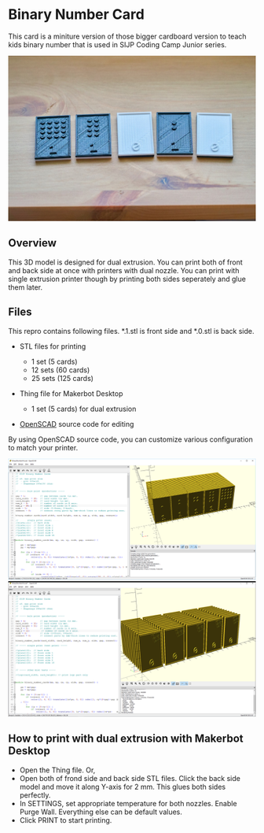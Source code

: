 # Binary Number Card

This card is a miniture version of those bigger cardboard version to teach kids binary number that is used in SIJP Coding Camp Junior series.

![Sample](PrintSample.jpg)

## Overview

This 3D model is designed for dual extrusion.
You can print both of front and back side at once with printers with dual nozzle.
You can print with single extrusion printer though by printing both sides seperately and glue them later. 

## Files

This repro contains following files. \*.1.stl is front side and \*.0.stl is back side.

* STL files for printing
  * 1 set (5 cards)
  * 12 sets (60 cards)
  * 25 sets (125 cards)

* Thing file for Makerbot Desktop
  * 1 set (5 cards) for dual extrusion

* [OpenSCAD](http://www.openscad.org/) source code for editing

By using OpenSCAD source code, you can customize various configuration to match your printer.

![Front side](BinaryNumberCard1.png)
![Back side](BinaryNumberCard0.png)

## How to print with dual extrusion with Makerbot Desktop

* Open the Thing file. Or,
* Open both of frond side and back side STL files. Click the back side model and move it along Y-axis for 2 mm. This glues both sides perfectly.
* In SETTINGS, set appropriate temperature for both nozzles. Enable Purge Wall. Everything else can be default values.
* Click PRINT to start printing.
